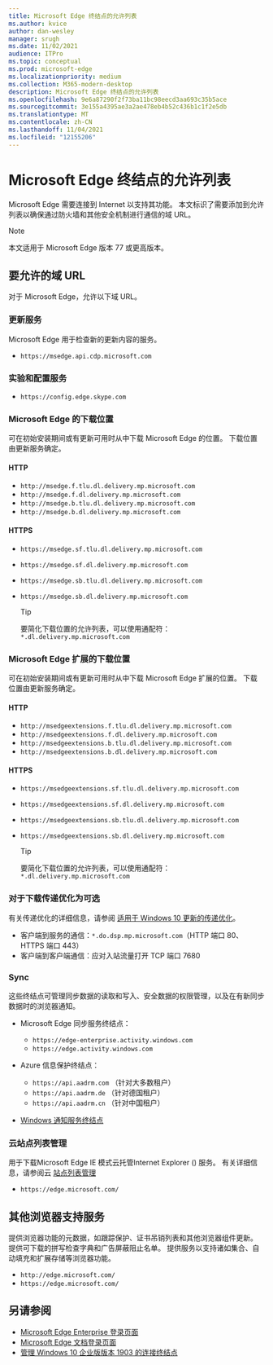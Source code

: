 ```yaml
---
title: Microsoft Edge 终结点的允许列表
ms.author: kvice
author: dan-wesley
manager: srugh
ms.date: 11/02/2021
audience: ITPro
ms.topic: conceptual
ms.prod: microsoft-edge
ms.localizationpriority: medium
ms.collection: M365-modern-desktop
description: Microsoft Edge 终结点的允许列表
ms.openlocfilehash: 9e6a87290f2f73ba11bc98eecd3aa693c35b5ace
ms.sourcegitcommit: 3e155a4395ae3a2ae478eb4b52c436b1c1f2e5db
ms.translationtype: MT
ms.contentlocale: zh-CN
ms.lasthandoff: 11/04/2021
ms.locfileid: "12155206"
---
```

# <a name="allow-list-for-microsoft-edge-endpoints"></a>Microsoft Edge 终结点的允许列表

Microsoft Edge 需要连接到 Internet 以支持其功能。 本文标识了需要添加到允许列表以确保通过防火墙和其他安全机制进行通信的域 URL。

> [!NOTE]
> 本文适用于 Microsoft Edge 版本 77 或更高版本。

## <a name="domain-urls-to-allow"></a>要允许的域 URL

对于 Microsoft Edge，允许以下域 URL。

### <a name="update-service"></a>更新服务

Microsoft Edge 用于检查新的更新内容的服务。

- `https://msedge.api.cdp.microsoft.com`

### <a name="experimentation-and-configuration-service"></a>实验和配置服务

- `https://config.edge.skype.com`

### <a name="download-locations-for-microsoft-edge"></a>Microsoft Edge 的下载位置

可在初始安装期间或有更新可用时从中下载 Microsoft Edge 的位置。 下载位置由更新服务确定。

#### <a name="http"></a>HTTP

- `http://msedge.f.tlu.dl.delivery.mp.microsoft.com`
- `http://msedge.f.dl.delivery.mp.microsoft.com`
- `http://msedge.b.tlu.dl.delivery.mp.microsoft.com`
- `http://msedge.b.dl.delivery.mp.microsoft.com`

#### <a name="https"></a>HTTPS

- `https://msedge.sf.tlu.dl.delivery.mp.microsoft.com`
- `https://msedge.sf.dl.delivery.mp.microsoft.com`
- `https://msedge.sb.tlu.dl.delivery.mp.microsoft.com`
- `https://msedge.sb.dl.delivery.mp.microsoft.com`

  > [!TIP]
  > 要简化下载位置的允许列表，可以使用通配符： `*.dl.delivery.mp.microsoft.com`

### <a name="download-locations-for-microsoft-edge-extensions"></a>Microsoft Edge 扩展的下载位置

可在初始安装期间或有更新可用时从中下载 Microsoft Edge 扩展的位置。 下载位置由更新服务确定。

#### <a name="http"></a>HTTP

- `http://msedgeextensions.f.tlu.dl.delivery.mp.microsoft.com`
- `http://msedgeextensions.f.dl.delivery.mp.microsoft.com`
- `http://msedgeextensions.b.tlu.dl.delivery.mp.microsoft.com`
- `http://msedgeextensions.b.dl.delivery.mp.microsoft.com`

#### <a name="https"></a>HTTPS

- `https://msedgeextensions.sf.tlu.dl.delivery.mp.microsoft.com`
- `https://msedgeextensions.sf.dl.delivery.mp.microsoft.com`
- `https://msedgeextensions.sb.tlu.dl.delivery.mp.microsoft.com`
- `https://msedgeextensions.sb.dl.delivery.mp.microsoft.com`

  > [!TIP]
  > 要简化下载位置的允许列表，可以使用通配符： `*.dl.delivery.mp.microsoft.com`

### <a name="optionally-for-download-delivery-optimization"></a>对于下载传递优化为可选

有关传递优化的详细信息，请参阅 [适用于 Windows 10 更新的传递优化](/windows/deployment/update/waas-delivery-optimization)。

- 客户端到服务的通信：`*.do.dsp.mp.microsoft.com`（HTTP 端口 80、HTTPS 端口 443）
- 客户端到客户端通信：应对入站流量打开 TCP 端口 7680

### <a name="sync"></a>Sync

这些终结点可管理同步数据的读取和写入、安全数据的权限管理，以及在有新同步数据时的浏览器通知。

- Microsoft Edge 同步服务终结点：

  - `https://edge-enterprise.activity.windows.com`
  - `https://edge.activity.windows.com`

- Azure 信息保护终结点：

  - `https://api.aadrm.com` （针对大多数租户）
  - `https://api.aadrm.de` （针对德国租户）
  - `https://api.aadrm.cn` （针对中国租户）

- [Windows 通知服务终结点](/windows/uwp/design/shell/tiles-and-notifications/firewall-allowlist-config)

### <a name="cloud-site-list-management"></a>云站点列表管理

用于下载Microsoft Edge IE 模式云托管Internet Explorer () 服务。 有关详细信息，请参阅云 [站点列表管理](https://aka.ms/CloudSiteList)

- `https://edge.microsoft.com/`

## <a name="other-browser-support-services"></a>其他浏览器支持服务

提供浏览器功能的元数据，如跟踪保护、证书吊销列表和其他浏览器组件更新。 提供可下载的拼写检查字典和广告屏蔽阻止名单。 提供服务以支持诸如集合、自动填充和扩展存储等浏览器功能。

- `http://edge.microsoft.com/`
- `https://edge.microsoft.com/`

## <a name="see-also"></a>另请参阅

- [Microsoft Edge Enterprise 登录页面](https://aka.ms/EdgeEnterprise)
- [Microsoft Edge 文档登录页面](./index.yml)
- [管理 Windows 10 企业版版本 1903 的连接终结点](/windows/privacy/manage-windows-1903-endpoints)